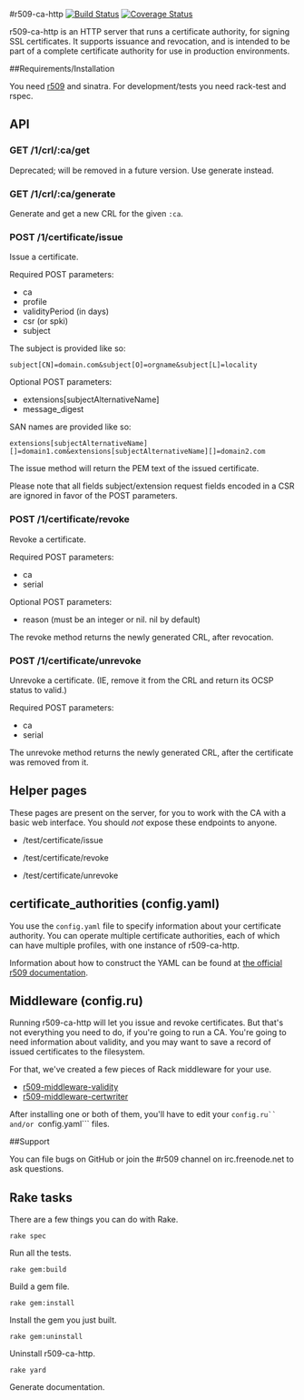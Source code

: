 #r509-ca-http [![Build Status](https://secure.travis-ci.org/r509/r509-ca-http.png)](http://travis-ci.org/r509/r509-ca-http) [![Coverage Status](https://coveralls.io/repos/r509/r509-ca-http/badge.png)](https://coveralls.io/r/r509/r509-ca-http)

r509-ca-http is an HTTP server that runs a certificate authority, for signing SSL certificates. It supports issuance and revocation, and is intended to be part of a complete certificate authority for use in production environments.

##Requirements/Installation

You need [r509](https://github.com/r509/r509) and sinatra. For development/tests you need rack-test and rspec.

## API

### GET /1/crl/:ca/get

Deprecated; will be removed in a future version. Use generate instead.


### GET /1/crl/:ca/generate

Generate and get a new CRL for the given ```:ca```.

### POST /1/certificate/issue

Issue a certificate.

Required POST parameters:

- ca
- profile
- validityPeriod (in days)
- csr (or spki)
- subject

The subject is provided like so:

    subject[CN]=domain.com&subject[O]=orgname&subject[L]=locality

Optional POST parameters:

- extensions[subjectAlternativeName]
- message\_digest

SAN names are provided like so:

    extensions[subjectAlternativeName][]=domain1.com&extensions[subjectAlternativeName][]=domain2.com

The issue method will return the PEM text of the issued certificate.

Please note that all fields subject/extension request fields encoded in a CSR are ignored in favor of the POST parameters.

### POST /1/certificate/revoke

Revoke a certificate.

Required POST parameters:

- ca
- serial

Optional POST parameters:

- reason (must be an integer or nil. nil by default)

The revoke method returns the newly generated CRL, after revocation.

### POST /1/certificate/unrevoke

Unrevoke a certificate. (IE, remove it from the CRL and return its OCSP status to valid.)

Required POST parameters:

- ca
- serial

The unrevoke method returns the newly generated CRL, after the certificate was removed from it.

## Helper pages

These pages are present on the server, for you to work with the CA with a basic web interface. You should _not_ expose these endpoints to anyone.

- /test/certificate/issue

- /test/certificate/revoke

- /test/certificate/unrevoke

## certificate\_authorities (config.yaml)

You use the ```config.yaml``` file to specify information about your certificate authority. You can operate multiple certificate authorities, each of which can have multiple profiles, with one instance of r509-ca-http.

Information about how to construct the YAML can be found at [the official r509 documentation](https://github.com/reaperhulk/r509).

## Middleware (config.ru)

Running r509-ca-http will let you issue and revoke certificates. But that's not everything you need to do, if you're going to run a CA. You're going to need information about validity, and you may want to save a record of issued certificates to the filesystem.

For that, we've created a few pieces of Rack middleware for your use.

- [r509-middleware-validity](https://github.com/sirsean/r509-middleware-validity)
- [r509-middleware-certwriter](https://github.com/sirsean/r509-middleware-certwriter)

After installing one or both of them, you'll have to edit your ```config.ru`` and/or ```config.yaml``` files.

##Support

You can file bugs on GitHub or join the #r509 channel on irc.freenode.net to ask questions.

## Rake tasks

There are a few things you can do with Rake.

```rake spec```

Run all the tests.

```rake gem:build```

Build a gem file.

```rake gem:install```

Install the gem you just built.

```rake gem:uninstall```

Uninstall r509-ca-http.

```rake yard```

Generate documentation.
